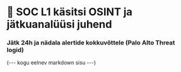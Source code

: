 # 🧠 SOC L1 käsitsi OSINT ja jätkuanalüüsi juhend  
### Jätk 24h ja nädala alertide kokkuvõttele (Palo Alto Threat logid)

(--- kogu eelnev markdown sisu ---)
